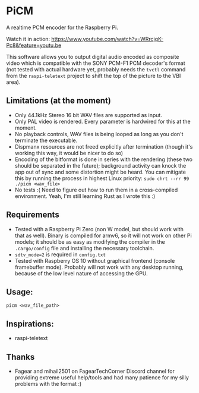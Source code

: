 # PiCM

A realtime PCM encoder for the Raspberry Pi.

Watch it in action: https://www.youtube.com/watch?v=WRrcjgK-Pc8&feature=youtu.be

This software allows you to output digital audio encoded as composite video which is compatible with the SONY PCM-F1 PCM decoder's format (not tested with actual hardware yet, probably needs the `tvctl` command from the `raspi-teletext` project to shift the top of the picture to the VBI area).

## Limitations (at the moment)
- Only 44.1kHz Stereo 16 bit WAV files are supported as input.
- Only PAL video is rendered. Every parameter is hardwired for this at the moment.
- No playback controls, WAV files is being looped as long as you don't terminate the executable.
- Dispmanx resources are not freed explicitly after termination (though it's working this way, it would be nicer to do so)
- Encoding of the bitformat is done in series with the rendering (these two should be separated in the future); background activity can knock the app out of sync and some distortion might be heard. You can mitigate this by running the process in highest Linux priority: `sudo chrt --rr 99 ./picm <wav_file>`
- No tests :( Need to figure out how to run them in a cross-compiled environment. Yeah, I'm still learning Rust as I wrote this :)

## Requirements
- Tested with a Raspberry Pi Zero (non W model, but should work with that as well). Binary is compiled for armv6, so it will not work on other Pi models; it should be as easy as modifying the compiler in the `.cargo/config` file and installing the necessary toolchain.
- `sdtv_mode=2` is required in `config.txt`
- Tested with Raspberry OS 10 without graphical frontend (console framebuffer mode). Probably will not work with any desktop running, because of the low level nature of accessing the GPU.

## Usage:

    picm <wav_file_path>

## Inspirations:
- raspi-teletext

## Thanks

* Fagear and mihail2501 on FagearTechCorner Discord channel for providing extreme useful help/tools and had many patience for my silly problems with the format :)
